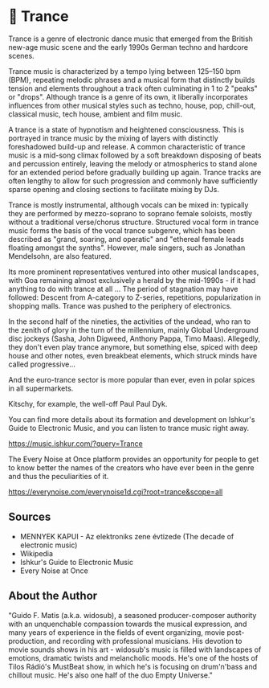 # 🎼 Trance

Trance is a genre of electronic dance music that emerged from the British new-age music scene and the early 1990s German techno and hardcore scenes.

Trance music is characterized by a tempo lying between 125–150 bpm (BPM), repeating melodic phrases and a musical form that distinctly builds tension and elements throughout a track often culminating in 1 to 2 "peaks" or "drops". Although trance is a genre of its own, it liberally incorporates influences from other musical styles such as techno, house, pop, chill-out, classical music, tech house, ambient and film music.

A trance is a state of hypnotism and heightened consciousness. This is portrayed in trance music by the mixing of layers with distinctly foreshadowed build-up and release. A common characteristic of trance music is a mid-song climax followed by a soft breakdown disposing of beats and percussion entirely, leaving the melody or atmospherics to stand alone for an extended period before gradually building up again. Trance tracks are often lengthy to allow for such progression and commonly have sufficiently sparse opening and closing sections to facilitate mixing by DJs.

Trance is mostly instrumental, although vocals can be mixed in: typically they are performed by mezzo-soprano to soprano female soloists, mostly without a traditional verse/chorus structure. Structured vocal form in trance music forms the basis of the vocal trance subgenre, which has been described as "grand, soaring, and operatic" and "ethereal female leads floating amongst the synths". However, male singers, such as Jonathan Mendelsohn, are also featured.

Its more prominent representatives ventured into other musical landscapes, with Goa remaining almost exclusively a herald by the mid-1990s - if it had anything to do with trance at all ... The period of stagnation may have followed: Descent from A-category to Z-series, repetitions, popularization in shopping malls. Trance was pushed to the periphery of electronics.

In the second half of the nineties, the activities of the undead, who ran to the zenith of glory in the turn of the millennium, mainly Global Underground disc jockeys (Sasha, John Digweed,
Anthony Pappa, Timo Maas). Allegedly, they don't even play trance anymore, but something else, spiced with deep house and other notes, even breakbeat elements, which struck minds have called progressive...

And the euro-trance sector is more popular than ever, even in polar
spices in all supermarkets.

Kitschy, for example, the well-off Paul Paul Dyk.

<!-- ![Timo Maas (SoundCloud)](_static/images/trance.jpg) -->

You can find more details about its formation and development on Ishkur's Guide to Electronic Music, and you can listen to trance
music right away.

<https://music.ishkur.com/?query=Trance>

The Every Noise at Once platform provides an opportunity for people to get to know better the names of the creators who have ever been in the genre and thus the peculiarities of it.

<https://everynoise.com/everynoise1d.cgi?root=trance&scope=all>

## Sources

- MENNYEK KAPUI - Az elektroniks zene évtizede (The decade of electronic music)
- Wikipedia
- Ishkur's Guide to Electronic Music
- Every Noise at Once

## About the Author

"Guido F. Matis (a.k.a. widosub), a seasoned producer-composer authority with an unquenchable compassion towards the musical expression, and many years of experience in the fields of event organizing, movie post-production, and recording with professional musicians. His devotion to movie sounds shows in his art - widosub's music is filled with landscapes of emotions, dramatic twists and melancholic moods. He's one of the hosts of Tilos Rádió's MustBeat show, in which he's is focusing on drum'n'bass and chillout music. He's also one half of the duo Empty Universe."
